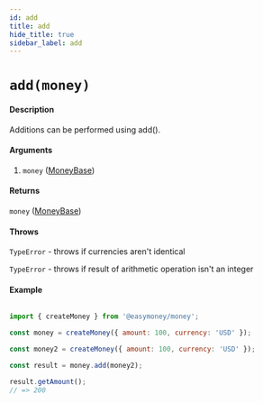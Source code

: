 ```yaml
---
id: add
title: add
hide_title: true
sidebar_label: add
---
```


# `add(money)`

#### Description

Additions can be performed using add().

#### Arguments

1. `money` ([MoneyBase](Description.md#moneybase))

#### Returns

`money` ([MoneyBase](Description.md#moneybase))

#### Throws

`TypeError` - throws if currencies aren't identical

`TypeError` - throws if result of arithmetic operation isn't an integer

#### Example

```js

import { createMoney } from '@easymoney/money';

const money = createMoney({ amount: 100, currency: 'USD' });

const money2 = createMoney({ amount: 100, currency: 'USD' });

const result = money.add(money2);

result.getAmount();
// => 200

```
